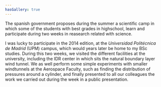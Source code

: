 ```yaml
---
hasGallery: true
---
```


The spanish government proposes during the summer a scientific camp in which some of the students with best grades in highschool, 
learn and participate during two weeks in reasearch related with science.

I was lucky to participate in the 2014 edition, at the _Universidad Politécnica de Madrid_ (UPM) campus, which would years later be
home to my BSc studies. During this two weeks, we visited the different facilities at the university, including the IDR center 
in which sits the natural boundary layer wind tunnel. We as well perform some simple experiments with smaller windtunnels at the 
Aerospace Faculty, such as finding the distribution of pressures around a cylinder, and finally presented to all our colleagues 
the work we carried out during the week in a public presentation. 